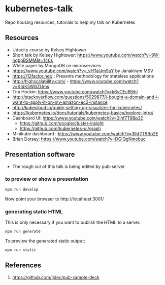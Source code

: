 # kubernetes-talk
Repo housing resources, tutorials to help my talk on Kubernetes

## Resources
  * Udacity course by Kelsey Hightower
  * Short talk by Kelsey Hightower: https://www.youtube.com/watch?v=9W-ngbpBSMM&t=146s
  * White paper by MongoDB on microservices
  * https://www.youtube.com/watch?v=_vHTaIJm9uY by Janakiram MSV
  * https://12factor.net/ : Presents methodology for stateless applications
  * http://highscalability.com/ - https://www.youtube.com/watch?v=KIdK5WGZUms
  * Tim Hockin: https://www.youtube.com/watch?v=k6vCEc86ihI
  * http://stackoverflow.com/questions/5029877/i-bought-a-domain-and-i-want-to-apply-it-on-my-amazon-ec2-instance
  * http://kubecloud.io/guide-setting-up-visualizer-for-kubernetes/
  * https://kubernetes.io/docs/tutorials/kubernetes-basics/explore-intro/
  * Dashboard UI: https://www.youtube.com/watch?v=3lhf7T9Bp2E
      * https://github.com/google/cluster-insight
      * https://github.com/kubernetes-ui/graph 
  * Minikube dashboard : https://www.youtube.com/watch?v=3lhf7T9Bp2E
  * Brian Dorsey: https://www.youtube.com/watch?v=DGlQgNmobuc

## Presentation software
  * The rough cut of this talk is being edited by pub-server

### to preview or show a presentation

```sh
npm run develop
```

Now point your browser to http://localhost:3001/

### generating static HTML
This is only necessary if you want to publish the HTML to a server.

```sh
npm run generate
```

To preview the generated static output:

```sh
npm run static
```

## References
1. https://github.com/jldec/pub-sample-deck
